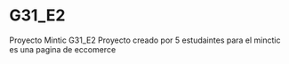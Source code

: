 # G31_E2
Proyecto Mintic G31_E2
Proyecto creado por 5 estudaintes para el minctic es una pagina de eccomerce
